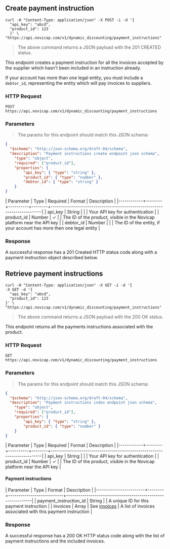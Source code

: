 ## Create payment instruction

```shell
curl -H "Content-Type: application/json" -X POST -i -d '{
  "api_key": "abcd",
  "product_id": 123
  }' \
"https://api.novicap.com/v1/dynamic_discounting/payment_instructions"
```

> The above command returns a JSON payload with the 201 CREATED status.

This endpoint creates a payment instruction for all the invoices accepted by the supplier which hasn't been included in an instruction already.

If your account has more than one legal entity, you must include a `debtor_id`, representing the entity which will pay invoices to suppliers.


### HTTP Request

`POST https://api.novicap.com/v1/dynamic_discounting/payment_instructions`

### Parameters

> The params for this endpoint should match this JSON schema:

```json
{
  "$schema": "http://json-schema.org/draft-04/schema",
  "description": "Payment instructions create endpoint json schema",
	"type": "object",
	"required": ["product_id"],
	"properties": {
		"api_key": { "type": "string" },
		"product_id": { "type": "number" },
		"debtor_id": { "type": "string" }
	}
}
```

| Parameter  | Type   | Required | Format | Description                                                             |
|------------+--------+----------+--------+-------------------------------------------------------------------------|
| api_key    | String |          |        | Your API key for authentication                                         |
| product_id | Number | ✓        |        | The ID of the product, visible in the Novicap platform near the API key |
| debtor_id  | Number |          |        | The ID of the entity, if your account has more then one legal entity    |

### Response

A successful response has a 201 Created HTTP status code along with a payment instruction object described below.

## Retrieve payment instructions

```shell
curl -H "Content-Type: application/json" -X GET -i -d '{
-X GET -d '{
  "api_key": "abcd",
  "product_id": 123
}' \
"https://api.novicap.com/v1/dynamic_discounting/payment_instructions"
```

> The above command returns a JSON payload with the 200 OK status.

This endpoint returns all the payments instructions associated with the product.

### HTTP Request

`GET https://api.novicap.com/v1/dynamic_discounting/payment_instructions`

### Parameters

> The params for this endpoint should match this JSON schema:

```json
{
  "$schema": "http://json-schema.org/draft-04/schema",
  "description": "Payment instructions index endpoint json schema",
	"type": "object",
	"required": ["product_id"],
	"properties": {
		"api_key": { "type": "string" },
		"product_id": { "type": "number" }
	}
}
```

| Parameter  | Type   | Required | Format | Description                                                             |
|------------+--------+----------+--------+-------------------------------------------------------------------------|
| api_key    | String |          |        | Your API key for authentication                                         |
| product_id | Number | ✓        |        | The ID of the product, visible in the Novicap platform near the API key |

#### Payment instructions

| Parameter              | Type   | Format                    | Description                                                 |
|------------------------+--------+---------------------------+-------------------------------------------------------------|
| payment_instruction_id | String |                           | A unique ID for this payment instruction                    |
| invoices               | Array  | See [invoices](!invoices) | A list of invoices associated with this payment instruction |

### Response

A successful response has a 200 OK HTTP status code along with the list of payment instructions and the included invoices.
